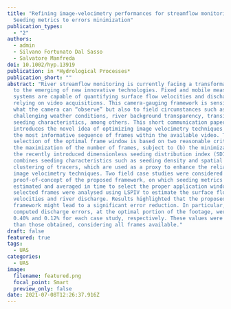 ```yaml
---
title: "Refining image-velocimetry performances for streamflow monitoring:
  Seeding metrics to errors minimization"
publication_types:
  - "2"
authors:
  - admin
  - Silvano Fortunato Dal Sasso
  - Salvatore Manfreda
doi: 10.1002/hyp.13919
publication: in *Hydrological Processes*
publication_short: ""
abstract: "River streamflow monitoring is currently facing a transformation due
  to the emerging of new innovative technologies. Fixed and mobile measuring
  systems are capable of quantifying surface flow velocities and discharges,
  relying on video acquisitions. This camera-gauging framework is sensitive to
  what the camera can “observe” but also to field circumstances such as
  challenging weather conditions, river background transparency, transiting
  seeding characteristics, among others. This short communication paper
  introduces the novel idea of optimizing image velocimetry techniques selecting
  the most informative sequence of frames within the available video. The
  selection of the optimal frame window is based on two reasonable criteria: (a)
  the maximization of the number of frames, subject to (b) the minimization of
  the recently introduced dimensionless seeding distribution index (SDI). SDI
  combines seeding characteristics such as seeding density and spatial
  clustering of tracers, which are used as a proxy to enhance the reliability of
  image velocimetry techniques. Two field case studies were considered as a
  proof-of-concept of the proposed framework, on which seeding metrics were
  estimated and averaged in time to select the proper application window. The
  selected frames were analysed using LSPIV to estimate the surface flow
  velocities and river discharge. Results highlighted that the proposed
  framework might lead to a significant error reduction. In particular, the
  computed discharge errors, at the optimal portion of the footage, were about
  0.40% and 0.12% for each case study, respectively. These values were lower
  than those obtained, considering all frames available."
draft: false
featured: true
tags:
  - UAS
categories:
  - UAS
image:
  filename: featured.png
  focal_point: Smart
  preview_only: false
date: 2021-07-08T12:26:37.916Z
---
```

